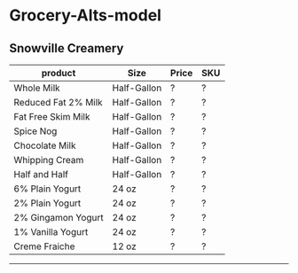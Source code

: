 # Grocery-Alts-model




**Snowville Creamery**
-----------------------
product | Size | Price| SKU
--------|------|------|-----
Whole Milk | Half-Gallon | ? | ?
Reduced Fat 2% Milk | Half-Gallon | ? | ?
Fat Free Skim Milk | Half-Gallon | ? | ?
Spice Nog | Half-Gallon | ? | ?
Chocolate Milk | Half-Gallon | ?| ?
Whipping Cream | Half-Gallon | ?| ?
Half and Half | Half-Gallon | ? | ?
6% Plain Yogurt | 24 oz | ? | ?
2% Plain Yogurt | 24 oz | ? | ?
2% Gingamon Yogurt | 24 oz | ? | ?
1% Vanilla Yogurt | 24 oz | ? | ?
Creme Fraiche | 12 oz | ? | ?
-------------------------------

